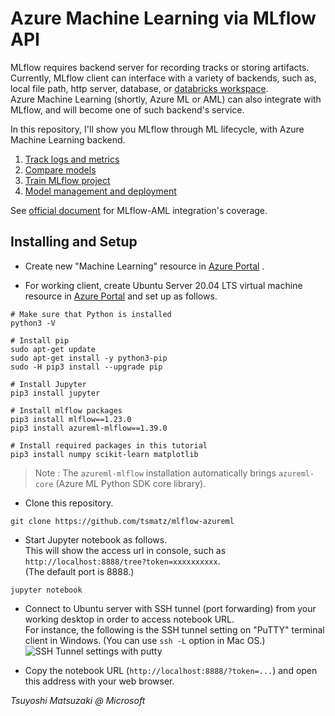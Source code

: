 # Azure Machine Learning via MLflow API

MLflow requires backend server for recording tracks or storing artifacts. Currently, MLflow client can interface with a variety of backends, such as, local file path, http server, database, or [databricks workspace](https://tsmatz.github.io/azure-databricks-exercise/exercise10-mlflow.html).<br>
Azure Machine Learning (shortly, Azure ML or AML) can also integrate with MLflow, and will become one of such backend's service.

In this repository, I'll show you MLflow through ML lifecycle, with Azure Machine Learning backend.

1. [Track logs and metrics](./01_track_logs.ipynb)
2. [Compare models](./02_compare_models.ipynb)
3. [Train MLflow project](./03_run_mlflow_project.ipynb)
4. [Model management and deployment](./04_model_deploy.ipynb)

See [official document](https://docs.microsoft.com/en-us/azure/machine-learning/concept-mlflow#compare-mlflow-and-azure-machine-learning-clients) for MLflow-AML integration's coverage.

## Installing and Setup

- Create new "Machine Learning" resource in [Azure Portal](https://portal.azure.com/) .

- For working client, create Ubuntu Server 20.04 LTS virtual machine resource in [Azure Portal](https://portal.azure.com/) and set up as follows.

```
# Make sure that Python is installed
python3 -V

# Install pip
sudo apt-get update
sudo apt-get install -y python3-pip
sudo -H pip3 install --upgrade pip

# Install Jupyter
pip3 install jupyter

# Install mlflow packages
pip3 install mlflow==1.23.0
pip3 install azureml-mlflow==1.39.0

# Install required packages in this tutorial
pip3 install numpy scikit-learn matplotlib
````

> Note : The ```azureml-mlflow``` installation automatically brings ```azureml-core``` (Azure ML Python SDK core library).

- Clone this repository.

```
git clone https://github.com/tsmatz/mlflow-azureml
```

- Start Jupyter notebook as follows.<br>
  This will show the access url in console, such as ```http://localhost:8888/tree?token=xxxxxxxxxx```.<br>
  (The default port is 8888.)

```
jupyter notebook
```

- Connect to Ubuntu server with SSH tunnel (port forwarding) from your working desktop in order to access notebook URL.<br>
  For instance, the following is the SSH tunnel setting on "PuTTY" terminal client in Windows. (You can use ```ssh -L``` option in Mac OS.)<br>
  ![SSH Tunnel settings with putty](https://tsmatz.github.io/images/github/azure-ml-tensorflow-complete-sample/20191225_SSH_Tunnel.jpg)

- Copy the notebook URL (```http://localhost:8888/?token=...```) and open this address with your web browser.

*Tsuyoshi Matsuzaki @ Microsoft*
